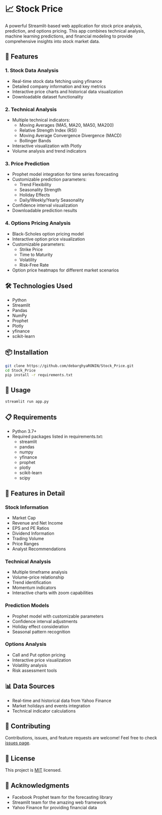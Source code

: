 # 📈 Stock Price 

A powerful Streamlit-based web application for stock price analysis, prediction, and options pricing. This app combines technical analysis, machine learning predictions, and financial modeling to provide comprehensive insights into stock market data.

## 🚀 Features

### 1. Stock Data Analysis
- Real-time stock data fetching using yfinance
- Detailed company information and key metrics
- Interactive price charts and historical data visualization
- Downloadable dataset functionality

### 2. Technical Analysis
- Multiple technical indicators:
  - Moving Averages (MA5, MA20, MA50, MA200)
  - Relative Strength Index (RSI)
  - Moving Average Convergence Divergence (MACD)
  - Bollinger Bands
- Interactive visualization with Plotly
- Volume analysis and trend indicators

### 3. Price Prediction
- Prophet model integration for time series forecasting
- Customizable prediction parameters:
  - Trend Flexibility
  - Seasonality Strength
  - Holiday Effects
  - Daily/Weekly/Yearly Seasonality
- Confidence interval visualization
- Downloadable prediction results

### 4. Options Pricing Analysis
- Black-Scholes option pricing model
- Interactive option price visualization
- Customizable parameters:
  - Strike Price
  - Time to Maturity
  - Volatility
  - Risk-Free Rate
- Option price heatmaps for different market scenarios

## 🛠️ Technologies Used
- Python
- Streamlit
- Pandas
- NumPy
- Prophet
- Plotly
- yfinance
- scikit-learn

## 📦 Installation

```bash
git clone https://github.com/debarghyaRONIN/Stock_Price.git
cd Stock_Price
pip install -r requirements.txt
```

## 🚀 Usage

```bash
streamlit run app.py
```

## 📋 Requirements
- Python 3.7+
- Required packages listed in requirements.txt:
  - streamlit
  - pandas
  - numpy
  - yfinance
  - prophet
  - plotly
  - scikit-learn
  - scipy

## 🎯 Features in Detail

### Stock Information
- Market Cap
- Revenue and Net Income
- EPS and PE Ratios
- Dividend Information
- Trading Volume
- Price Ranges
- Analyst Recommendations

### Technical Analysis
- Multiple timeframe analysis
- Volume-price relationship
- Trend identification
- Momentum indicators
- Interactive charts with zoom capabilities

### Prediction Models
- Prophet model with customizable parameters
- Confidence interval adjustments
- Holiday effect consideration
- Seasonal pattern recognition

### Options Analysis
- Call and Put option pricing
- Interactive price visualization
- Volatility analysis
- Risk assessment tools

## 📊 Data Sources
- Real-time and historical data from Yahoo Finance
- Market holidays and events integration
- Technical indicator calculations

## 🤝 Contributing
Contributions, issues, and feature requests are welcome! Feel free to check [issues page](link-to-issues).

## 📝 License
This project is [MIT](link-to-license) licensed.

## 🙏 Acknowledgments
- Facebook Prophet team for the forecasting library
- Streamlit team for the amazing web framework
- Yahoo Finance for providing financial data
